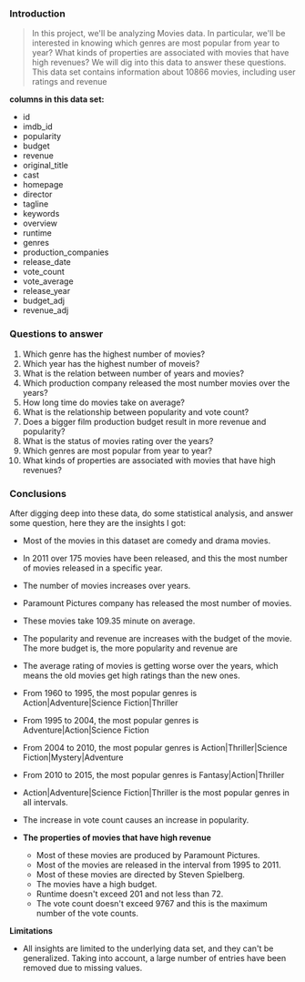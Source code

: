 ### Introduction

>In this project, we'll be analyzing Movies data.
In particular, we'll be interested in knowing which genres are most popular from year to year? What kinds of properties are associated with movies that have high revenues? We will dig into this data to answer these questions.
This data set contains information about 10866 movies, including user ratings and revenue

**columns in this data set:**
- id
- imdb_id
- popularity
- budget
- revenue
- original_title
- cast
- homepage
- director
- tagline
- keywords
- overview
- runtime
- genres
- production_companies
- release_date
- vote_count
- vote_average
- release_year
- budget_adj
- revenue_adj


### Questions to answer
1. Which genre has the highest number of movies?
2. Which year has the highest number of moveis?
3. What is the relation between number of years and movies?
4. Which production company released the most number movies over the years?
5. How long time do movies take on average?
6. What is the relationship between popularity and vote count?
7. Does a bigger film production budget result in more revenue and popularity?
8. What is the status of movies rating over the years?
9. Which genres are most popular from year to year?
10. What kinds of properties are associated with movies that have high revenues?

### Conclusions
After digging deep into these data, do some statistical analysis, and answer some question, here they are the insights I got:  
- Most of the movies in this dataset are comedy and drama movies.
- In 2011 over 175 movies have been released, and this the most number of movies released in a specific year.
- The number of movies increases over years.
- Paramount Pictures company has released the most number of movies.
- These movies take 109.35 minute on average.
- The popularity and revenue are increases with the budget of the movie. The more budget is, the more popularity and revenue are
- The average rating of movies is getting worse over the years, which means the old movies get high ratings than the new ones.
- From 1960 to 1995, the most popular genres is Action|Adventure|Science Fiction|Thriller
- From 1995 to 2004, the most popular genres is Adventure|Action|Science Fiction
- From 2004 to 2010, the most popular genres is Action|Thriller|Science Fiction|Mystery|Adventure
- From 2010 to 2015, the most popular genres is Fantasy|Action|Thriller
- Action|Adventure|Science Fiction|Thriller is the most popular genres in all intervals.
- The increase in vote count causes an increase in popularity.
- **The properties of movies that have high revenue**

   - Most of these movies are produced by Paramount Pictures.
   - Most of the movies are released in the interval from 1995 to 2011.
   - Most of these movies are directed by Steven Spielberg.
   - The movies have a high budget.
   - Runtime doesn't exceed 201 and not less than 72.
   - The vote count doesn't exceed 9767 and this is the maximum number of the vote counts.
   
 **Limitations**
- All insights are limited to the underlying data set, and they can't be generalized. Taking into account, a large number of entries have been removed due to missing values.
